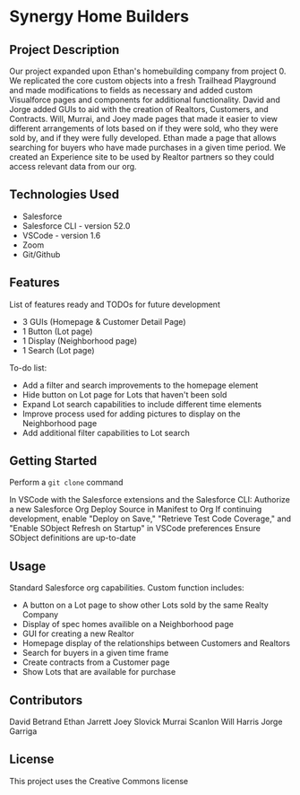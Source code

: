 # Synergy Home Builders

## Project Description

Our project expanded upon Ethan's homebuilding company from project 0. We replicated the core custom objects into a fresh Trailhead Playground and made modifications to fields as necessary and added custom Visualforce pages and components for additional functionality. David and Jorge added GUIs to aid with the creation of Realtors, Customers, and Contracts. Will, Murrai, and Joey made pages that made it easier to view different arrangements of lots based on if they were sold, who they were sold by, and if they were fully developed. Ethan made a page that allows searching for buyers who have made purchases in a given time period. We created an Experience site to be used by Realtor partners so they could access relevant data from our org.

## Technologies Used

* Salesforce
* Salesforce CLI - version 52.0
* VSCode - version 1.6
* Zoom
* Git/Github

## Features

List of features ready and TODOs for future development
* 3 GUIs (Homepage & Customer Detail Page)
* 1 Button (Lot page)
* 1 Display (Neighborhood page)
* 1 Search (Lot page)

To-do list:
* Add a filter and search improvements to the homepage element
* Hide button on Lot page for Lots that haven't been sold
* Expand Lot search capabilities to include different time elements
* Improve process used for adding pictures to display on the Neighborhood page
* Add additional filter capabilities to Lot search

## Getting Started
   
Perform a `git clone` command

In VSCode with the Salesforce extensions and the Salesforce CLI:
Authorize a new Salesforce Org
Deploy Source in Manifest to Org
If continuing development, enable "Deploy on Save," "Retrieve Test Code Coverage," and "Enable SObject Refresh on Startup" in VSCode preferences
Ensure SObject definitions are up-to-date

## Usage

Standard Salesforce org capabilities.
Custom function includes:
* A button on a Lot page to show other Lots sold by the same Realty Company
* Display of spec homes availible on a Neighborhood page
* GUI for creating a new Realtor
* Homepage display of the relationships between Customers and Realtors
* Search for buyers in a given time frame
* Create contracts from a Customer page
* Show Lots that are available for purchase

## Contributors

David Betrand
Ethan Jarrett
Joey Slovick
Murrai Scanlon
Will Harris
Jorge Garriga

## License

This project uses the Creative Commons license
